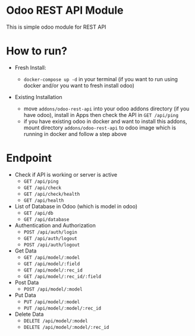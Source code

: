 # Odoo REST API Module
This is simple odoo module for REST API

# How to run?
- Fresh Install:
  - `docker-compose up -d` in your terminal (if you want to run using docker and/or you want to fresh install odoo)

- Existing Installation
  - move `addons/odoo-rest-api` into your odoo addons directory (if you have odoo), install in Apps then check the API in `GET /api/ping`
  - if you have existing odoo in docker and want to install this addons, mount directory `addons/odoo-rest-api` to odoo image which is running in docker and follow a step above

# Endpoint
- Check if API is working or server is active
  - `GET /api/ping`
  - `GET /api/check`
  - `GET /api/check/health`
  - `GET /api/health`
- List of Database in Odoo (which is model in odoo)
  - `GET /api/db`
  - `GET /api/database`
- Authentication and Authorization
  - `POST /api/auth/login`
  - `GET /api/auth/logout`
  - `POST /api/auth/logout`
- Get Data
  -  `GET /api/model/:model`
  -  `GET /api/model/:field`
  -  `GET /api/model/:rec_id`
  -  `GET /api/model/:rec_id/:field`
- Post Data
  - `POST /api/model/:model`
- Put Data
  - `PUT /api/model/:model`
  - `PUT /api/model/:model/:rec_id`
- Delete Data
  - `DELETE /api/model/:model`
  - `DELETE /api/model/:model/:rec_id`
